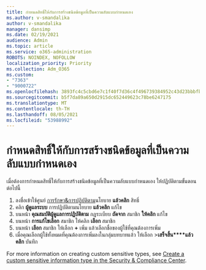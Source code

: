 ```yaml
---
title: กําหนดสิทธิ์ให้กับการสร้างชนิดข้อมูลที่เป็นความลับแบบกําหนดเอง
ms.author: v-smandalika
author: v-smandalika
manager: dansimp
ms.date: 02/19/2021
audience: Admin
ms.topic: article
ms.service: o365-administration
ROBOTS: NOINDEX, NOFOLLOW
localization_priority: Priority
ms.collection: Adm_O365
ms.custom:
- "7363"
- "9000722"
ms.openlocfilehash: 3893fc4c5cbd6e7c1f40f7d36c4f496739384952c43d23bbbfb215e4af28b303
ms.sourcegitcommit: b5f7da89a650d2915dc652449623c78be6247175
ms.translationtype: MT
ms.contentlocale: th-TH
ms.lasthandoff: 08/05/2021
ms.locfileid: "53988992"
---
```

# <a name="assign-permissions-for-custom-sensitive-information-type-creation"></a>กําหนดสิทธิ์ให้กับการสร้างชนิดข้อมูลที่เป็นความลับแบบกําหนดเอง

เมื่อต้องการกําหนดสิทธิ์ให้กับการสร้างชนิดข้อมูลที่เป็นความลับแบบกําหนดเอง ให้ปฏิบัติตามขั้นตอนต่อไปนี้

1. ลงชื่อเข้าใช้ศูนย์ [การรักษา&การปฏิบัติตาม](https://sip.protection.office.com/)นโยบาย **แล้วคลิก** สิทธิ์
2. คลิก **ผู้ดูแลระบบ** การปฏิบัติตามนโยบาย **แล้วคลิก** แก้ไข
3. บนหน้า **คุณสมบัติผู้ดูแลการปฏิบัติตาม** กฎระเบียบ **ถัดจาก** สมาชิก **ให้คลิก** แก้ไข
4. บนหน้า **การแก้ไขเลือก** สมาชิก ให้คลิก **เลือก** สมาชิก
5. บนหน้า **เลือก** สมาชิก ให้เลือก **+** เพิ่ม แล้วเลือกชื่อของผู้ใช้ที่คุณต้องการเพิ่ม
6. เมื่อคุณเลือกผู้ใช้ทั้งหมดที่คุณต้องการเพิ่มลงในกลุ่มบทบาทแล้ว ให้เลือก >**เสร็จสิ้น****แล้วคลิก** บันทึก

For more information on creating custom sensitive types, see [Create a custom sensitive information type in the Security & Compliance Center](https://docs.microsoft.com/microsoft-365/compliance/create-a-custom-sensitive-information-type).